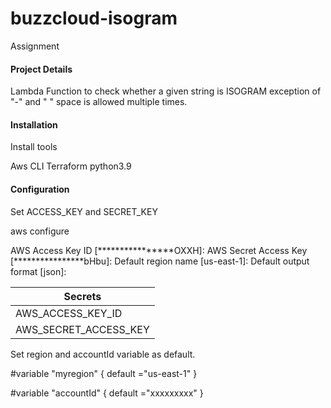 # buzzcloud-isogram
Assignment
#### Project Details

Lambda Function to check whether a given string is ISOGRAM exception of "-" and " " space is allowed multiple times.

#### Installation 

Install tools

Aws CLI
Terraform
python3.9


#### Configuration

Set ACCESS_KEY and SECRET_KEY 

aws configure 

AWS Access Key ID [****************OXXH]: 
AWS Secret Access Key [****************bHbu]: 
Default region name [us-east-1]: 
Default output format [json]: 

| Secrets                                         |
|-------------------------------------------------|
|  <a name="secret1"></a> AWS_ACCESS_KEY_ID       |
|  <a name="secret2"></a> AWS_SECRET_ACCESS_KEY   |

Set region and accountId variable as default.

#variable "myregion" {
  default ="us-east-1"
}

#variable "accountId" {
  default ="xxxxxxxxx"
}


